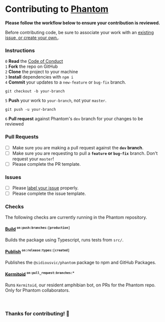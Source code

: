 # Contributing to [Phantom](https://github.com/sidiousvic/phantom)

**Please follow the workflow below to ensure your contribution is reviewed.**

Before contributing code, be sure to associate your work with an [existing issue, or create your own.](https://github.com/sidiousvic/phantom/labels).

### Instructions

`0` **Read** the [Code of Conduct](./CODEOFCONDUCT.md)  
`1` **Fork** the repo on GitHub  
`2` **Clone** the project to your machine  
`3` **Install** dependencies with `npm i`  
`4` **Commit** your updates to a `new-feature` or `bug-fix` branch.

`git checkout -b your-branch`

`5` **Push** your work to `your-branch`, not your `master`.

`git push -u your-branch`

`6` **Pull request** against Phantom's `dev` branch for your changes to be reviewed

### Pull Requests

- [ ] Make sure you are making a pull request against the **`dev` branch**.
- [ ] Make sure you are requesting to pull a **`feature` or `bug-fix`** branch. Don't request your `master`!
- [ ] Please complete the PR template.

### Issues

- [ ] Please [label your issue](https://github.com/sidiousvic/phantom/labels) properly.
- [ ] Please complete the issue template.

### Checks

The following checks are currently running in the Phantom repository.

#### [Build](https://github.com/sidiousvic/phantom/blob/production/.github/workflows/phantomBuildAndTest.yml) <sup>`on:push:branches:[production]`</sup>

Builds the package using Typescript, runs tests from `src/`.

#### [Publish](https://github.com/sidiousvic/phantom/blob/production/.github/workflows/publishNpmGitHubPackage.yml) <sup>`on:release:types:[created]`</sup>

Publishes the `@sidiousvic/phantom` package to npm and GitHub Packages.

#### [Kermitoid](https://github.com/sidiousvic/phantom/blob/production/.github/workflows/danger.yml) <sup>`on:pull_request:branches:*`</sup>

Runs `Kermitoid`, our resident amphibian bot, on PRs for the Phantom repo. Only for Phantom collaborators.
<br>
<br>
<br>

### Thanks for contributing! 👻
